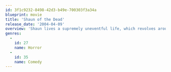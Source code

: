 ```yaml
---
id: 3f1c9232-8498-42d3-b49e-700303f3a34a
blueprint: movie
title: 'Shaun of the Dead'
release_date: '2004-04-09'
overview: 'Shaun lives a supremely uneventful life, which revolves around his girlfriend, his mother, and, above all, his local pub. This gentle routine is threatened when the dead return to life and make strenuous attempts to snack on ordinary Londoners.'
genres:
  -
    id: 27
    name: Horror
  -
    id: 35
    name: Comedy
---
```

